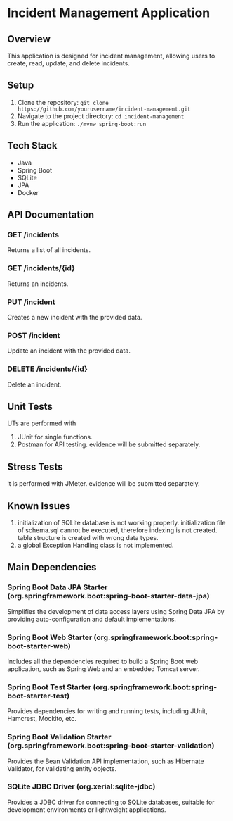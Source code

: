 # Incident Management Application

## Overview
This application is designed for incident management, allowing users to create, read, update, and delete incidents.

## Setup
1. Clone the repository: `git clone https://github.com/yourusername/incident-management.git`
2. Navigate to the project directory: `cd incident-management`
3. Run the application: `./mvnw spring-boot:run`

## Tech Stack
- Java
- Spring Boot
- SQLite
- JPA
- Docker

## API Documentation
### GET /incidents
Returns a list of all incidents.

### GET /incidents/{id}
Returns an incidents.

### PUT /incident
Creates a new incident with the provided data.

### POST /incident
Update an incident with the provided data.

### DELETE /incidents/{id}
Delete an incident.

## Unit Tests
UTs are performed with 
1. JUnit for single functions.
2. Postman for API testing. evidence will be submitted separately.

## Stress Tests
it is performed with JMeter.
evidence will be submitted separately.

## Known Issues
1. initialization of SQLite database is not working properly.
   initialization file of schema.sql cannot be executed, therefore indexing is not created. table structure is created with wrong data types.
2. a global Exception Handling class is not implemented.

## Main Dependencies
### Spring Boot Data JPA Starter (org.springframework.boot:spring-boot-starter-data-jpa)
Simplifies the development of data access layers using Spring Data JPA by providing auto-configuration and default implementations.
### Spring Boot Web Starter (org.springframework.boot:spring-boot-starter-web)
Includes all the dependencies required to build a Spring Boot web application, such as Spring Web and an embedded Tomcat server.
### Spring Boot Test Starter (org.springframework.boot:spring-boot-starter-test)
Provides dependencies for writing and running tests, including JUnit, Hamcrest, Mockito, etc.
### Spring Boot Validation Starter (org.springframework.boot:spring-boot-starter-validation)
Provides the Bean Validation API implementation, such as Hibernate Validator, for validating entity objects.
### SQLite JDBC Driver (org.xerial:sqlite-jdbc)
Provides a JDBC driver for connecting to SQLite databases, suitable for development environments or lightweight applications.


